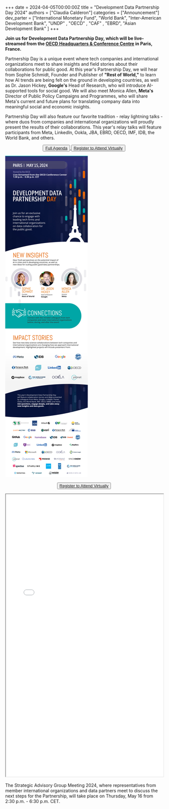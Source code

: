 +++
date =  2024-04-05T00:00:00Z
title = "Development Data Partnership Day 2024"
authors = ["Claudia Calderon"]
categories = ["Announcement"]
dev_parter = ["International Monetary Fund", "World Bank", "Inter-American Development Bank", "UNDP" , "OECD" , "CAF" , "EBRD", "Asian Development Bank" ]
+++

**Join us for Development Data Partnership Day, which will be live-streamed from the [OECD Headquarters & Conference Centre](https://www.oecd.org/conference-centre/access/) in Paris, France.**

Partnership Day is a unique event where tech companies and international organizations meet to share insights and field stories about their collaborations for public good. At this year's Partnership Day, we will hear from Sophie Schmidt, Founder and Publisher of **"Rest of World,"** to learn how AI trends are being felt on the ground in developing countries, as well as Dr. Jason Hickey, **Google's** Head of Research, who will introduce AI-supported tools for social good. We will also meet Monica Allen, **Meta's** Director of Public Policy Campaigns and Programmes, who will share Meta's current and future plans for translating company data into meaningful social and economic insights. 

Partnership Day will also feature our favorite tradition - relay lightning talks - where duos from companies and international organizations will proudly present the results of their collaborations. This year's relay talks will feature participants from Meta, LinkedIn, Ookla, JBA, EBRD, OECD, IMF, IDB, the World Bank, and others.


<p style="text-align:center">
<button type="button" class="btn btn-outline-info"><a href="Agenda_2024.pdf"> Full Agenda </button>
    <button type="button" class="btn btn-outline-info"><a href="https://forms.office.com.mcas.ms/pages/responsepage.aspx?id=wP6iMWsmZ0y1bieW2PWcNnFCsHhxqiNJllqArA6vm_1UME01STJNWlFIV1U3TVcwNzRVRFpQVzY4Qy4u"> Register to Attend Virtually
    </a>
    </button>
    
</p>

![](DDP-2024_web_livestreamed.jpg)

<p style="text-align:center">
    <button type="button" class="btn btn-outline-info"><a href="https://forms.office.com.mcas.ms/pages/responsepage.aspx?id=wP6iMWsmZ0y1bieW2PWcNnFCsHhxqiNJllqArA6vm_1UME01STJNWlFIV1U3TVcwNzRVRFpQVzY4Qy4u"> Register to Attend Virtually
    </a>
    </button>
    
</p>

<section id="Full Agenda">
<iframe src="Agenda_2024.pdf#toolbar=0&statusbar=0&page=1" width="100%" height="900px">
</iframe>
</section>

The Strategic Advisory Group Meeting 2024, where representatives from member international organizations and data partners meet to discuss the next steps for the Partnership, will take place on Thursday, May 16 from 2:30 p.m. - 6:30 p.m. CET. 
